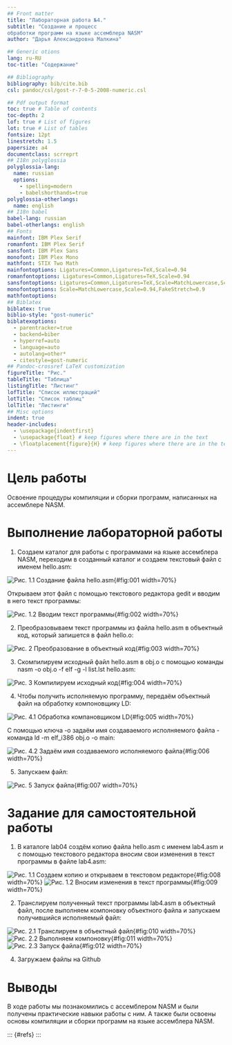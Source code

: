 ```yaml
---
## Front matter
title: "Лабораторная работа №4."
subtitle: "Создание и процесс
обработки программ на языке ассемблера NASM"
author: "Дарья Александровна Малкина"

## Generic otions
lang: ru-RU
toc-title: "Содержание"

## Bibliography
bibliography: bib/cite.bib
csl: pandoc/csl/gost-r-7-0-5-2008-numeric.csl

## Pdf output format
toc: true # Table of contents
toc-depth: 2
lof: true # List of figures
lot: true # List of tables
fontsize: 12pt
linestretch: 1.5
papersize: a4
documentclass: scrreprt
## I18n polyglossia
polyglossia-lang:
  name: russian
  options:
	- spelling=modern
	- babelshorthands=true
polyglossia-otherlangs:
  name: english
## I18n babel
babel-lang: russian
babel-otherlangs: english
## Fonts
mainfont: IBM Plex Serif
romanfont: IBM Plex Serif
sansfont: IBM Plex Sans
monofont: IBM Plex Mono
mathfont: STIX Two Math
mainfontoptions: Ligatures=Common,Ligatures=TeX,Scale=0.94
romanfontoptions: Ligatures=Common,Ligatures=TeX,Scale=0.94
sansfontoptions: Ligatures=Common,Ligatures=TeX,Scale=MatchLowercase,Scale=0.94
monofontoptions: Scale=MatchLowercase,Scale=0.94,FakeStretch=0.9
mathfontoptions:
## Biblatex
biblatex: true
biblio-style: "gost-numeric"
biblatexoptions:
  - parentracker=true
  - backend=biber
  - hyperref=auto
  - language=auto
  - autolang=other*
  - citestyle=gost-numeric
## Pandoc-crossref LaTeX customization
figureTitle: "Рис."
tableTitle: "Таблица"
listingTitle: "Листинг"
lofTitle: "Список иллюстраций"
lotTitle: "Список таблиц"
lolTitle: "Листинги"
## Misc options
indent: true
header-includes:
  - \usepackage{indentfirst}
  - \usepackage{float} # keep figures where there are in the text
  - \floatplacement{figure}{H} # keep figures where there are in the text
---
```


# Цель работы

Освоение процедуры компиляции и сборки программ, написанных на ассемблере NASM.

# Выполнение лабораторной работы

1. Создаем каталог для работы с программами на языке ассемблера NASM, переходим в созданный каталог и создаем текстовый файл с именем hello.asm:

![Рис. 1.1 Создание файла hello.asm](image/1.1.png){#fig:001 width=70%}

Открываем этот файл с помощью текстового редактора gedit и вводим в него текст программы:

![Рис. 1.2 Вводим текст программы](image/1.2.png){#fig:002 width=70%}

2. Преобразовываем текст программы из файла hello.asm в объектный код, который запишется в файл hello.o:

![Рис. 2 Преобразование в объектный код](image/2.png){#fig:003 width=70%}

3. Скомпилируем исходный файл hello.asm в obj.o с помощью команды nasm -o obj.o -f elf -g -l list.lst hello.asm:

![Рис. 3 Компилируем исходный код](image/3.png){#fig:004 width=70%}

4. Чтобы получить исполняемую программу, передаём объектный файл на обработку компоновщику LD:

![Рис. 4.1 Обработка компановщиком LD](image/4.1.png){#fig:005 width=70%}

С помощью ключа -o задаём имя создаваемого исполняемого файла - команда ld -m elf_i386 obj.o -o main:

![Рис. 4.2 Задаём имя создаваемого исполняемого файла](image/4.2.png){#fig:006 width=70%}

5. Запускаем файл:

![Рис. 5 Запуск файла](image/5.png){#fig:007 width=70%}

# Задание для самостоятельной работы

1. В каталоге lab04 создём копию файла hello.asm с именем lab4.asm и с помощью текстового редактора вносим свои изменения в текст программы в
файле lab4.asm:

![Рис. 1.1 Создаем копию и открываем в текстовом редакторе](image/s1.1.png){#fig:008 width=70%}
![Рис. 1.2 Вносим изменения в текст программы](image/s1.2.png){#fig:009 width=70%}

2. Транслируем полученный текст программы lab4.asm в объектный файл, после выполняем компоновку объектного файла и запускаем получившийся исполняемый файл:

![Рис. 2.1 Транслируем в объектный файл](image/s2.1.png){#fig:010 width=70%}
![Рис. 2.2 Выполняем компоновку](image/s2.2.png){#fig:011 width=70%}
![Рис. 2.3 Запуск файла](image/s2.3.png){#fig:012 width=70%}

4. Загружаем файлы на Github

# Выводы

В ходе работы мы познакомились с ассемблером NASM и были получены практические навыки работы с ним. А также были освоены основы компиляции и сборки программ на языке ассемблера NASM.

::: {#refs}
:::
